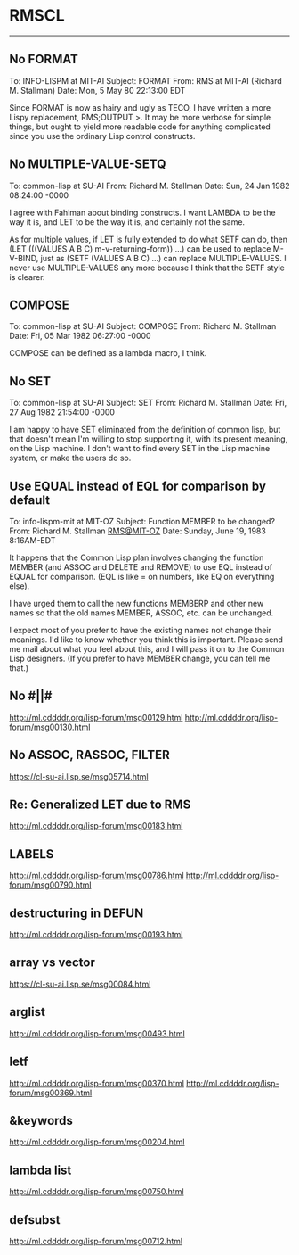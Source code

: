 # RMSCL

----

## No FORMAT

To: INFO-LISPM at MIT-AI
Subject: FORMAT
From: RMS at MIT-AI (Richard M. Stallman)
Date: Mon, 5 May 80 22:13:00 EDT

Since FORMAT is now as hairy and ugly as TECO,
I have written a more Lispy replacement, RMS;OUTPUT >.
It may be more verbose for simple things, but ought to
yield more readable code for anything complicated
since you use the ordinary Lisp control constructs.

## No MULTIPLE-VALUE-SETQ

To: common-lisp at SU-AI
From: Richard M. Stallman <RMS at MIT-AI>
Date: Sun, 24 Jan 1982 08:24:00 -0000

I agree with Fahlman about binding constructs.
I want LAMBDA to be the way it is, and LET to be the way it is,
and certainly not the same.

As for multiple values, if LET is fully extended to do what
SETF can do, then (LET (((VALUES A B C) m-v-returning-form)) ...)
can be used to replace M-V-BIND, just as (SETF (VALUES A B C) ...)
can replace MULTIPLE-VALUES.  I never use MULTIPLE-VALUES any more
because I think that the SETF style is clearer.

## COMPOSE

To: common-lisp at SU-AI
Subject: COMPOSE
From: Richard M. Stallman <RMS at MIT-AI>
Date: Fri, 05 Mar 1982 06:27:00 -0000

COMPOSE can be defined as a lambda macro, I think.

## No SET

To: common-lisp at SU-AI
Subject: SET
From: Richard M. Stallman <RMS at MIT-OZ at MIT-AI>
Date: Fri, 27 Aug 1982 21:54:00 -0000

I am happy to have SET eliminated from the definition of common lisp,
but that doesn't mean I'm willing to stop supporting it, with its
present meaning, on the Lisp machine.  I don't want to find every
SET in the Lisp machine system, or make the users do so.

## Use EQUAL instead of EQL for comparison by default

To: info-lispm-mit at MIT-OZ
Subject: Function MEMBER to be changed?
From: Richard M. Stallman <RMS@MIT-OZ>
Date: Sunday, June 19, 1983 8:16AM-EDT

It happens that the Common Lisp plan involves changing the function MEMBER
(and ASSOC and DELETE and REMOVE) to use EQL instead of EQUAL for comparison.
(EQL is like = on numbers, like EQ on everything else).

I have urged them to call the new functions MEMBERP and other new names
so that the old names MEMBER, ASSOC, etc. can be unchanged.

I expect most of you prefer to have the existing names not change their
meanings.  I'd like to know whether you think this is important.
Please send me mail about what you feel about this, and I will
pass it on to the Common Lisp designers.  (If you prefer to have
MEMBER change, you can tell me that.)

## No #||#
http://ml.cddddr.org/lisp-forum/msg00129.html
http://ml.cddddr.org/lisp-forum/msg00130.html

## No ASSOC, RASSOC, FILTER

https://cl-su-ai.lisp.se/msg05714.html

## Re: Generalized LET due to RMS
http://ml.cddddr.org/lisp-forum/msg00183.html

## LABELS
http://ml.cddddr.org/lisp-forum/msg00786.html
http://ml.cddddr.org/lisp-forum/msg00790.html



## destructuring in DEFUN
http://ml.cddddr.org/lisp-forum/msg00193.html

## array vs vector
https://cl-su-ai.lisp.se/msg00084.html

## arglist
http://ml.cddddr.org/lisp-forum/msg00493.html


## letf
http://ml.cddddr.org/lisp-forum/msg00370.html
http://ml.cddddr.org/lisp-forum/msg00369.html


## &keywords
http://ml.cddddr.org/lisp-forum/msg00204.html

## lambda list
http://ml.cddddr.org/lisp-forum/msg00750.html

## defsubst
http://ml.cddddr.org/lisp-forum/msg00712.html
